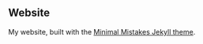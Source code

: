 
## Website

My website, built with the [Minimal Mistakes Jekyll theme](https://github.com/mmistakes/minimal-mistakes).

